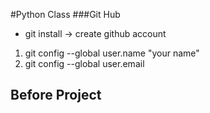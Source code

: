 #Python Class
###Git Hub
* git install -> create github
account
1. git config --global user.name
"your name"
2. git config --global user.email

## Before Project